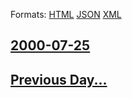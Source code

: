 
Formats: [HTML](2000/07/25/index.html)  [JSON](2000/07/25/index.json)  [XML](2000/07/25/index.xml)  

## [2000-07-25](/news/2000/07/25/index.md)

## [Previous Day...](/news/2000/07/24/index.md)


